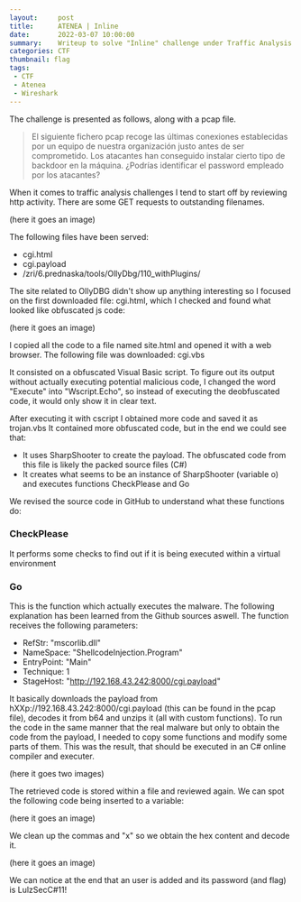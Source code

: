 ```yaml
---
layout:     post
title:      ATENEA | Inline
date:       2022-03-07 10:00:00
summary:    Writeup to solve "Inline" challenge under Traffic Analysis category. This challenge is now retired and is worth 0 points.
categories: CTF
thumbnail: flag
tags:
 - CTF
 - Atenea
 - Wireshark
---
```

The challenge is presented as follows, along with a pcap file.
> El siguiente fichero pcap recoge las últimas conexiones establecidas por un equipo de nuestra organización justo antes de ser comprometido. Los atacantes han conseguido instalar cierto tipo de backdoor en la máquina. ¿Podrías identificar el password empleado por los atacantes?

When it comes to traffic analysis challenges I tend to start off by reviewing http activity. There are some GET requests to outstanding filenames.

(here it goes an image)

The following files have been served:
* cgi.html
* cgi.payload
* /zri/6.prednaska/tools/OllyDbg/110_withPlugins/

The site related to OllyDBG didn't show up anything interesting so I focused on the first downloaded file: cgi.html, which I checked and found what looked like obfuscated js code:

(here it goes an image)

I copied all the code to a file named site.html and opened it with a web browser. The following file was downloaded: cgi.vbs

It consisted on a obfuscated Visual Basic script. To figure out its output without actually executing potential malicious code, I changed the word "Execute" into "Wscript.Echo", so instead of executing the deobfuscated code, it would only show it in clear text.

After executing it with cscript I obtained more code and saved it as trojan.vbs
It contained more obfuscated code, but in the end we could see that:
* It uses SharpShooter to create the payload. The obfuscated code from this file is likely the packed source files (C#)
* It creates what seems to be an instance of SharpShooter (variable o) and executes functions CheckPlease and Go

We revised the source code in GitHub to understand what these functions do:

### CheckPlease
It performs some checks to find out if it is being executed within a virtual environment
### Go
This is the function which actually executes the malware. The following explanation has been learned from the Github sources aswell.
The function receives the following parameters:
* RefStr: "mscorlib.dll"
* NameSpace: "ShellcodeInjection.Program"
* EntryPoint: "Main"
* Technique: 1
* StageHost: "http://192.168.43.242:8000/cgi.payload"

It basically downloads the payload from hXXp://192.168.43.242:8000/cgi.payload (this can be found in the pcap file), decodes it from b64 and unzips it (all with custom functions). To run the code in the same manner that the real malware but only to obtain the code from the payload, I needed to copy some functions and modify some parts of them. This was the result, that should be executed in an C# online compiler and executer.

(here it goes two images)

The retrieved code is stored within a file and reviewed again. We can spot the following code being inserted to a variable:

(here it goes an image)

We clean up the commas and "x" so we obtain the hex content and decode it.

(here it goes an image)

We can notice at the end that an user is added and its password (and flag) is LulzSecC#11!